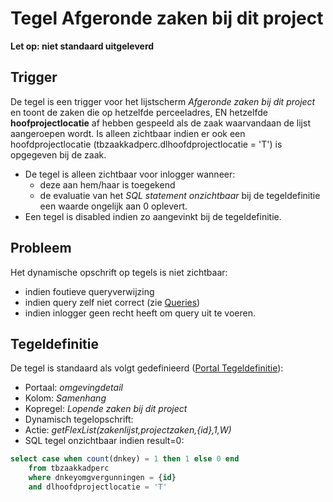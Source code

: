 # Tegel Afgeronde zaken bij dit project

**Let op: niet standaard uitgeleverd**

## Trigger

De tegel is een trigger voor het lijstscherm *Afgeronde zaken bij dit project* en toont de zaken die op hetzelfde perceeladres, EN hetzelfde **hoofprojectlocatie** af hebben gespeeld als de zaak waarvandaan de lijst aangeroepen wordt. Is alleen zichtbaar indien er ook een hoofdprojectlocatie (tbzaakkadperc.dlhoofdprojectlocatie = 'T') is opgegeven bij de zaak.

  * De tegel is alleen zichtbaar voor inlogger wanneer: 
    * deze aan hem/haar is toegekend 
    * de evaluatie van het *SQL statement onzichtbaar* bij de tegeldefinitie een waarde ongelijk aan 0 oplevert. 
  * Een tegel is disabled indien zo aangevinkt bij de tegeldefinitie.

## Probleem

Het dynamische opschrift op tegels is niet zichtbaar:

  * indien foutieve queryverwijzing 
  * indien query zelf niet correct (zie [Queries](/docs/instellen_inrichten/queries.md))
  * indien inlogger geen recht heeft om query uit te voeren. 

## Tegeldefinitie

De tegel is standaard als volgt gedefinieerd ([Portal Tegeldefinitie](/docs/instellen_inrichten/portaldefinitie/portal_tegel.md)):

  * Portaal: *omgevingdetail*
  * Kolom: *Samenhang*
  * Kopregel: *Lopende zaken bij dit project*
  * Dynamisch tegelopschrift:
  * Actie: *getFlexList(zakenlijst,projectzaken,{id},1,W)*
  * SQL tegel onzichtbaar indien result=0: 

```sql
select case when count(dnkey) = 1 then 1 else 0 end 
    from tbzaakkadperc 
    where dnkeyomgvergunningen = {id} 
    and dlhoofdprojectlocatie = 'T'
```

